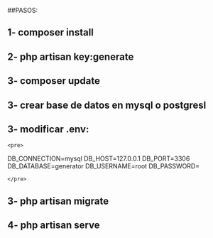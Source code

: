 ##PASOS:
## 1- composer install
## 2- php artisan key:generate
## 3- composer update
## 3- crear base de datos en mysql o postgresl
## 3- modificar .env:
	<pre>


DB_CONNECTION=mysql
DB_HOST=127.0.0.1
DB_PORT=3306
DB_DATABASE=generator
DB_USERNAME=root
DB_PASSWORD=


	</pre>
## 3- php artisan migrate
## 4- php artisan serve
